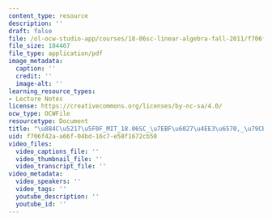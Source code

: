 ```yaml
---
content_type: resource
description: ''
draft: false
file: /ol-ocw-studio-app/courses/18-06sc-linear-algebra-fall-2011/f706f42aa66f04bd16c7e58f1672cb50_884c52175f0f_MIT_18.06SC_7ebf60274ee36570-_79cb_2011.pdf
file_size: 184467
file_type: application/pdf
image_metadata:
  caption: ''
  credit: ''
  image-alt: ''
learning_resource_types:
- Lecture Notes
license: https://creativecommons.org/licenses/by-nc-sa/4.0/
ocw_type: OCWFile
resourcetype: Document
title: "\u884C\u5217\u5F0F_MIT_18.06SC_\u7EBF\u6027\u4EE3\u6570,_\u79CB_2011.pdf"
uid: f706f42a-a66f-04bd-16c7-e58f1672cb50
video_files:
  video_captions_file: ''
  video_thumbnail_file: ''
  video_transcript_file: ''
video_metadata:
  video_speakers: ''
  video_tags: ''
  youtube_description: ''
  youtube_id: ''
---
```

